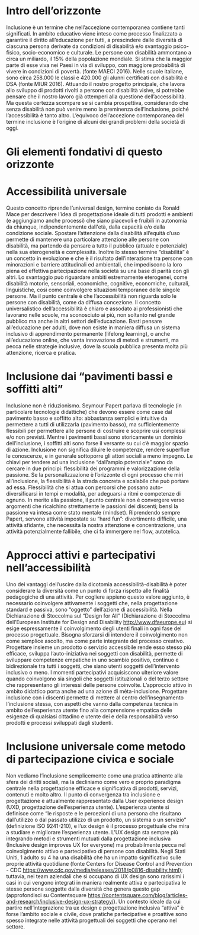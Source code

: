 # Intro dell’orizzonte
Inclusione è un termine che nell’accezione contemporanea contiene tanti significati. In ambito educativo viene inteso come processo finalizzato a garantire il diritto all’educazione per tutti, a prescindere dalle diversità di ciascuna persona derivate da condizioni di disabilità e/o svantaggio psico-fisico, socio-economico e culturale. Le persone con disabilità ammontano a circa un miliardo, il 15% della popolazione mondiale. Si stima che la maggior parte di esse viva nei Paesi in via di sviluppo, con maggiore probabilità di vivere in condizioni di povertà. (fonte MAECI 2016). Nelle scuole italiane, sono circa 258.000 le classi e 420.000 gli alunni certificati con disabilità e DSA (fonte MIUR 2016).
Attuando il nostro progetto principale, che lavora allo sviluppo di prodotti rivolti a persone con disabilità visive, si potrebbe pensare che il nostro lavoro già ottemperi alla questione dell’accessibilità. Ma questa certezza scompare se si cambia prospettiva, considerando che senza disabilità non può venire meno la preminenza dell’inclusione, poiché l’accessibilità è tanto altro. L’equivoco dell’accezione contemporanea del termine inclusione è l’origine di alcuni dei grandi problemi della società di oggi.

# Gli elementi fondativi di questo orizzonte
# Accessibilità universale
Questo concetto riprende l’universal design, termine coniato da Ronald Mace per descrivere l’idea di progettazione ideale di tutti prodotti e ambienti (e aggiungiamo anche processi) che siano piacevoli e fruibili in autonomia da chiunque, indipendentemente dall'età, dalla capacità e/o dalla condizione sociale.
Spostare l’attenzione dalla disabilità all’equità d’uso permette di mantenere una particolare attenzione alle persone con disabilità, ma partendo da pensare a tutto il pubblico (attuale e potenziale) nella sua eterogeneità e complessità. 
Inoltre lo stesso termine “disabilità” è un concetto in evoluzione e che è il risultato dell’interazione tra persone con minorazioni e barriere attitudinali ed ambientali, che impediscono la loro piena ed effettiva partecipazione nella società su una base di parità con gli altri. Lo svantaggio può riguardare ambiti estremamente eterogenei, come disabilità motorie, sensoriali, economiche, cognitive, economiche, culturali, linguistiche, così come coinvolgere situazioni temporanee delle singole persone.
Ma il punto centrale è che l’accessibilità non riguarda solo le persone con disabilità, come da diffusa concezione. Il concetto universalistico dell’accessibilità è chiaro e assodato ai professionisti che lavorano nelle scuole, ma sconosciuto ai più, non soltanto nel grande pubblico ma anche in altri settori dell’educazione. Basti pensare all’educazione per adulti, dove non esiste in maniera diffusa un sistema inclusivo di apprendimento permanente (lifelong learning), o anche all’educazione online, che vanta innovazione di metodi e strumenti, ma pecca nelle strategie inclusive, dove la scuola pubblica presenta molta più attenzione, ricerca e pratica.

# Inclusione dai “pavimenti bassi e soffitti alti”
Inclusione non è riduzionismo. Seymour Papert parlava di tecnologie (in particolare tecnologie didattiche) che devono essere come case dal pavimento basso e soffitto alto: abbastanza semplici e intuitive da permettere a tutti di utilizzarla (pavimento basso), ma sufficientemente flessibili per permettere alle persone di costruire e scoprire usi complessi e/o non previsti.
Mentre i pavimenti bassi sono storicamente un dominio dell’inclusione, i soffitti alti sono forse il versante su cui c’è maggior spazio di azione.
Inclusione non significa diluire le competenze, rendere superflue le conoscenze, e in generale sottoporre gli attori sociali a meno impegno.
Le chiavi per tendere ad una inclusione “dall’ampio potenziale” sono da cercare in due principi: flessibilità dei programmi e valorizzazione della passione.
Se la personalizzazione è l’orizzonte di ogni processo che miri all’inclusione, la flessibilità è la strada concreta e scalabile che può portare ad essa. Flessibilità che si attua con percorsi che possano auto-diversificarsi in tempi e modalità, per adeguarsi a ritmi e competenze di ognuno. In merito alla passione, il punto centrale non è convergere verso argomenti che ricalchino strettamente le passioni dei discenti; bensì la passione va intesa come stato mentale (mindset). Riprendendo sempre Papert, servono attività impostate su “hard fun”: divertimento difficile, una attività sfidante, che necessita la nostra attenzione e concentrazione, una attività potenzialmente fallibile, che ci fa immergere nel flow, autotelica.

# Approcci attivi e partecipativi nell’accessibilità
Uno dei vantaggi dell’uscire dalla dicotomia accessibilità-disabilità è poter considerare la diversità come un punto di forza rispetto alle finalità pedagogiche di una attività. Per cogliere appieno questo valore aggiunto, è necessario coinvolgere attivamente i soggetti che, nella progettazione standard e passiva, sono “oggetto” dell’azione di accessibilità. Nella Dichiarazione di Stoccolma sul “Design for All” (Dichiarazione di Stoccolma dell’European Institute for Design and Disability http://www.dfaeurope.eu) si esige espressamente il coinvolgimento degli utenti finali in ogni fase del processo progettuale.
Bisogna sforzarsi di intendere il coinvolgimento non come semplice ascolto, ma come parte integrante del processo creativo. Progettare insieme un prodotto o servizio accessibile rende esso stesso più efficace, sviluppa l’auto-iniziativa nei soggetti con disabilità, permette di sviluppare competenze empatiche in uno scambio positivo, continuo e bidirezionale tra tutti i soggetti, che siano utenti soggetti dell’intervento inclusivo o meno. I momenti partecipativi acquisiscono ulteriore valore quando coinvolgono sia singoli che soggetti istituzionali o del terzo settore che rappresentano gli interessi delle persone coinvolte.
L’approccio attivo in ambito didattico porta anche ad una azione di mèta-inclusione. Progettare inclusione con i discenti permette di mettere al centro dell’insegnamento l’inclusione stessa, con aspetti che vanno dalla competenza tecnica in ambito dell’esperienza utente fino alla comprensione empatica delle esigenze di qualsiasi cittadino e utente dei e della responsabilità verso prodotti e processi sviluppati dagli studenti.

# Inclusione universale come metodo di partecipazione civica e sociale
Non vediamo l’inclusione semplicemente come una pratica attinente alla sfera dei diritti sociali, ma la decliniamo come vero e proprio paradigma centrale nella progettazione efficace e significativa di prodotti, servizi, contenuti e molto altro. Il punto di convergenza tra inclusione e progettazione è attualmente rappresentato dalla User experience design (UXD, progettazione dell’esperienza utente). L’esperienza utente si definisce come “le risposte e le percezioni di una persona che risultano dall’utilizzo o dal passato utilizzo di un prodotto, un sistema o un servizio” (definizione ISO 9241-210), e l’ux design è il processo progettuale che mira a studiare e migliorare l’esperienza utente. L’UX design sta sempre più integrando metodi e strumenti mutuati dalla progettazione inclusiva (Inclusive design improves UX for everyone) ma probabilmente pecca nel coinvolgimento attivo e partecipativo di persone con disabilità. Negli Stati Uniti, 1 adulto su 4 ha una disabilità che ha un impatto significativo sulle proprie attività quotidiane (fonte Centers for Disease Control and Prevention - CDC https://www.cdc.gov/media/releases/2018/p0816-disability.html); tuttavia, nei team aziendali che si occupano di UX design sono rarissimi i casi in cui vengono integrati in maniera realmente attiva e partecipativa le stesse persone soggette dalla diversità che genera questo gap (approfondisci su Contentsquare https://contentsquare.com/blog/articles-and-research/inclusive-design-ux-strategy/). Un contesto ideale da cui partire nell’integrazione tra ux design e progettazione inclusiva “attiva” è forse l’ambito sociale e civile, dove pratiche partecipative e proattive sono spesso integrate nelle attività progettuali dei soggetti che operano nel settore.
